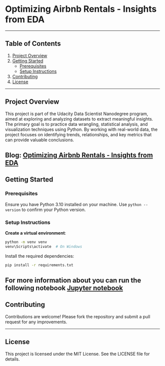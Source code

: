 
# Optimizing Airbnb Rentals - Insights from EDA


---

## Table of Contents
1. [Project Overview](#project-overview)
2. [Getting Started](#getting-started)
   - [Prerequisites](#prerequisites)
   - [Setup Instructions](#setup-instructions)
3. [Contributing](#contributing)
4. [License](#license)

---

## Project Overview
This project is part of the Udacity Data Scientist Nanodegree program, aimed at exploring and analyzing datasets to extract meaningful insights. The primary goal is to practice data wrangling, statistical analysis, and visualization techniques using Python. By working with real-world data, the project focuses on identifying trends, relationships, and key metrics that can provide valuable conclusions.

Blog: [Optimizing Airbnb Rentals - Insights from EDA](https://github.com/tienbt93/Udacity-Data-Scientist-Nanodegree/blob/main/Project%201/Optimizing%20Airbnb%20Rentals%20-%20Insights%20from%20EDA.md)
---

## Getting Started

### Prerequisites
Ensure you have Python 3.10 installed on your machine. Use `python --version` to confirm your Python version.

### Setup Instructions
**Create a virtual environment**:
   ```bash
   python -m venv venv
   venv\Scripts\activate  # On Windows
   ```
   Install the required dependencies:
   ```bash
   pip install -r requirements.txt
   ```
   
For more information about you can run the following notebook [Jupyter notebook](https://github.com/tienbt93/Udacity-Data-Scientist-Nanodegree/blob/main/Project%201/optimizing-airbnb-rentals-insights-from-eda.ipynb)
---

## Contributing
Contributions are welcome! Please fork the repository and submit a pull request for any improvements.

---

## License
This project is licensed under the MIT License. See the LICENSE file for details.
